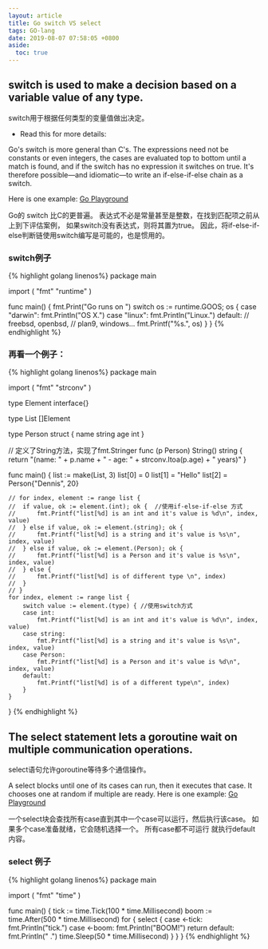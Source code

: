 ```yaml
---
layout: article
title: Go switch VS select
tags: GO-lang
date: 2019-08-07 07:58:05 +0800
aside:
  toc: true
---
```



## switch is used to make a decision based on a variable value of any type.

switch用于根据任何类型的变量值做出决定。

+ Read this for more details:

Go's switch is more general than C's. The expressions need not be constants or even integers, the cases are evaluated top to bottom until a match is found, and if the switch has no expression it switches on true. It's therefore possible—and idiomatic—to write an if-else-if-else chain as a switch.

Here is one example: [Go Playground](https://play.golang.org/p/g7F7d7OG43)

Go的 switch 比C的更普遍。 表达式不必是常量甚至是整数，在找到匹配项之前从上到下评估案例，
如果switch没有表达式，则将其置为true。 因此，将if-else-if-else判断链使用switch编写是可能的，也是惯用的。
### switch例子
{% highlight golang linenos%}
package main

import (
    "fmt"
    "runtime"
)

func main() {
    fmt.Print("Go runs on ")
    switch os := runtime.GOOS; os {
    case "darwin":
        fmt.Println("OS X.")
    case "linux":
        fmt.Println("Linux.")
    default:
        // freebsd, openbsd,
        // plan9, windows...
        fmt.Printf("%s.", os)
    }
}
{% endhighlight %}


### 再看一个例子：

{% highlight golang linenos%}
package main

import (
	"fmt"
	"strconv"
)

type Element interface{}

type List []Element

type Person struct {
	name string
	age  int
}

// 定义了String方法，实现了fmt.Stringer
func (p Person) String() string {
	return "(name: " + p.name + " - age: " + strconv.Itoa(p.age) + " years)"
}

func main() {
	list := make(List, 3)
	list[0] = 0
	list[1] = "Hello"
	list[2] = Person{"Dennis", 20}

	// for index, element := range list {
	// 	if value, ok := element.(int); ok {  //使用if-else-if-else 方式
	// 		fmt.Printf("list[%d] is an int and it's value is %d\n", index, value)
	// 	} else if value, ok := element.(string); ok {
	// 		fmt.Printf("list[%d] is a string and it's value is %s\n", index, value)
	// 	} else if value, ok := element.(Person); ok {
	// 		fmt.Printf("list[%d] is a Person and it's value is %s\n", index, value)
	// 	} else {
	// 		fmt.Printf("list[%d] is of different type \n", index)
	// 	}
	// }
	for index, element := range list {
		switch value := element.(type) { //使用switch方式
		case int:
			fmt.Printf("list[%d] is an int and it's value is %d\n", index, value)
		case string:
			fmt.Printf("list[%d] is a string and it's value is %s\n", index, value)
		case Person:
			fmt.Printf("list[%d] is a Person and it's value is %d\n", index, value)
		default:
			fmt.Printf("list[%d] is of a different type\n", index)
		}
	}
}
{% endhighlight %}

## The select statement lets a goroutine wait on multiple communication operations.

select语句允许goroutine等待多个通信操作。

A select blocks until one of its cases can run, then it executes that case. It chooses one at random if multiple are ready. Here is one example: [Go Playground](https://play.golang.org/p/ipOXPcmWcL)


一个select块会查找所有case直到其中一个case可以运行，然后执行该case。 如果多个case准备就绪，它会随机选择一个。 
所有case都不可运行 就执行default内容。

### select 例子
{% highlight golang linenos%}
package main

import (
    "fmt"
    "time"
)

func main() {
    tick := time.Tick(100 * time.Millisecond)
    boom := time.After(500 * time.Millisecond)
    for {
        select {
        case <-tick:
            fmt.Println("tick.")
        case <-boom:
            fmt.Println("BOOM!")
            return
        default:
            fmt.Println("    .")
            time.Sleep(50 * time.Millisecond)
        }
    }
}
{% endhighlight %}